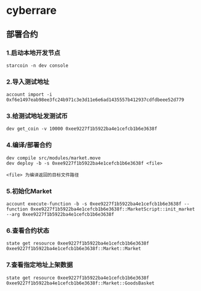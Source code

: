 # cyberrare

## 部署合约
### 1.启动本地开发节点
```
starcoin -n dev console
```
### 2.导入测试地址
```
account import -i 0xf6e1497eab98ee3fc24b971c3e3d11e6e6ad1435557b412937cdfdbeee52d779
```
### 3.给测试地址发测试币
```
dev get_coin -v 10000 0xee9227f1b5922ba4e1cefcb1b6e3638f
```
### 4.编译/部署合约
```
dev compile src/modules/market.move
dev deploy -b -s 0xee9227f1b5922ba4e1cefcb1b6e3638f <file>
```

    <file> 为编译返回的目标文件路径
### 5.初始化Market
```
account execute-function -b -s 0xee9227f1b5922ba4e1cefcb1b6e3638f --function 0xee9227f1b5922ba4e1cefcb1b6e3638f::MarketScript::init_market --arg 0xee9227f1b5922ba4e1cefcb1b6e3638f
```
### 6.查看合约状态
```
state get resource 0xee9227f1b5922ba4e1cefcb1b6e3638f 0xee9227f1b5922ba4e1cefcb1b6e3638f::Market::Market
```
### 7.查看指定地址上架数据
```
state get resource 0xee9227f1b5922ba4e1cefcb1b6e3638f 0xee9227f1b5922ba4e1cefcb1b6e3638f::Market::GoodsBasket
```